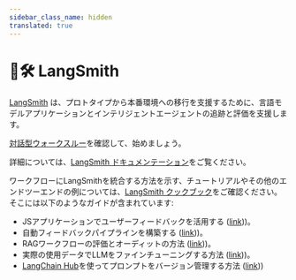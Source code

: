 ```yaml
---
sidebar_class_name: hidden
translated: true
---
```


# 🦜🛠️ LangSmith

[LangSmith](https://smith.langchain.com) は、プロトタイプから本番環境への移行を支援するために、言語モデルアプリケーションとインテリジェントエージェントの追跡と評価を支援します。

[対話型ウォークスルー](/docs/langsmith/walkthrough)を確認して、始めましょう。

詳細については、[LangSmith ドキュメンテーション](https://docs.smith.langchain.com/)をご覧ください。

ワークフローにLangSmithを統合する方法を示す、チュートリアルやその他のエンドツーエンドの例については、[LangSmith クックブック](https://github.com/langchain-ai/langsmith-cookbook)をご確認ください。そこには以下のようなガイドが含まれています:

- JSアプリケーションでユーザーフィードバックを活用する ([link](https://github.com/langchain-ai/langsmith-cookbook/blob/main/feedback-examples/nextjs/README.md)))。
- 自動フィードバックパイプラインを構築する ([link](https://github.com/langchain-ai/langsmith-cookbook/blob/main/feedback-examples/algorithmic-feedback/algorithmic_feedback.ipynb)))。
- RAGワークフローの評価とオーディットの方法 ([link](https://github.com/langchain-ai/langsmith-cookbook/tree/main/testing-examples/qa-correctness)))。
- 実際の使用データでLLMをファインチューニングする方法 ([link](https://github.com/langchain-ai/langsmith-cookbook/blob/main/fine-tuning-examples/export-to-openai/fine-tuning-on-chat-runs.ipynb)))。
- [LangChain Hub](https://smith.langchain.com/hub)を使ってプロンプトをバージョン管理する方法 ([link](https://github.com/langchain-ai/langsmith-cookbook/blob/main/hub-examples/retrieval-qa-chain/retrieval-qa.ipynb)))
